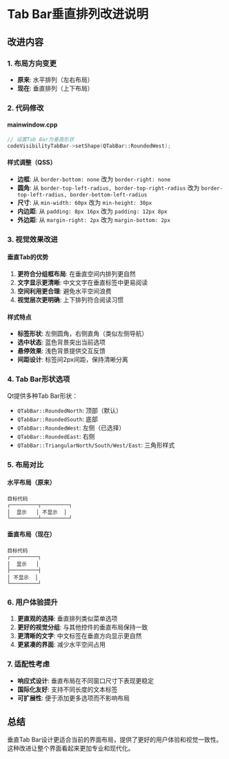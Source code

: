 # Tab Bar垂直排列改进说明

## 改进内容

### 1. 布局方向变更

- **原来**: 水平排列（左右布局）
- **现在**: 垂直排列（上下布局）

### 2. 代码修改

#### mainwindow.cpp

```cpp
// 设置Tab Bar为垂直形状
codeVisibilityTabBar->setShape(QTabBar::RoundedWest);
```

#### 样式调整（QSS）

- **边框**: 从 `border-bottom: none` 改为 `border-right: none`
- **圆角**: 从 `border-top-left-radius, border-top-right-radius` 改为 `border-top-left-radius, border-bottom-left-radius`
- **尺寸**: 从 `min-width: 60px` 改为 `min-height: 30px`
- **内边距**: 从 `padding: 8px 16px` 改为 `padding: 12px 8px`
- **外边距**: 从 `margin-right: 2px` 改为 `margin-bottom: 2px`

### 3. 视觉效果改进

#### 垂直Tab的优势

1. **更符合分组框布局**: 在垂直空间内排列更自然
2. **文字显示更清晰**: 中文文字在垂直标签中更易阅读
3. **空间利用更合理**: 避免水平空间浪费
4. **视觉层次更明确**: 上下排列符合阅读习惯

#### 样式特点

- **标签形状**: 左侧圆角，右侧直角（类似左侧导航）
- **选中状态**: 蓝色背景突出当前选项
- **悬停效果**: 浅色背景提供交互反馈
- **间距设计**: 标签间2px间距，保持清晰分离

### 4. Tab Bar形状选项

Qt提供多种Tab Bar形状：

- `QTabBar::RoundedNorth`: 顶部（默认）
- `QTabBar::RoundedSouth`: 底部
- `QTabBar::RoundedWest`: 左侧（已选择）
- `QTabBar::RoundedEast`: 右侧
- `QTabBar::TriangularNorth/South/West/East`: 三角形样式

### 5. 布局对比

#### 水平布局（原来）

```
目标代码
┌─────────┬─────────┐
│  显示   │ 不显示  │
└─────────┴─────────┘
```

#### 垂直布局（现在）

```
目标代码
┌─────────┐
│  显示   │
├─────────┤
│ 不显示  │
└─────────┘
```

### 6. 用户体验提升

1. **更直观的选择**: 垂直排列类似菜单选项
2. **更好的视觉分组**: 与其他控件的垂直布局保持一致
3. **更清晰的文字**: 中文标签在垂直方向显示更自然
4. **更紧凑的界面**: 减少水平空间占用

### 7. 适配性考虑

- **响应式设计**: 垂直布局在不同窗口尺寸下表现更稳定
- **国际化友好**: 支持不同长度的文本标签
- **可扩展性**: 便于添加更多选项而不影响布局

## 总结

垂直Tab Bar设计更适合当前的界面布局，提供了更好的用户体验和视觉一致性。这种改进让整个界面看起来更加专业和现代化。
